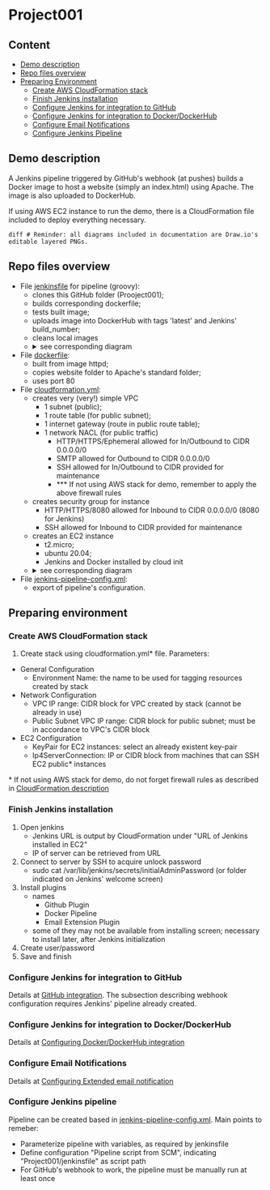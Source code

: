 # Project001

## Content

* [Demo description](#demo-description)
* [Repo files overview](#repo-files-overview)
* [Preparing Environment](#preparing-environment)
  * [Create AWS CloudFormation stack](#create-aws-cloudformation-stack)
  * [Finish Jenkins installation](#finish-jenkins-installation)
  * [Configure Jenkins for integration to GitHub](#configure-jenkins-for-integration-to-github)
  * [Configure Jenkins for integration to Docker/DockerHub](#configure-jenkins-for-integration-to-docker/dockerhub)
  * [Configure Email Notifications ](#configure-email-notifications)
  * [Configure Jenkins Pipeline](#configure-jenkins-pipeline)

## Demo description

A Jenkins pipeline triggered by GitHub's webhook (at pushes) builds a Docker image to host a website (simply an index.html) using Apache. The image is also uploaded to DockerHub.

If using AWS EC2 instance to run the demo, there is a CloudFormation file included to deploy everything necessary.

```diff # Reminder: all diagrams included in documentation are Draw.io's editable layered PNGs.```

## Repo files overview

* File [jenkinsfile](jenkinsfile) for pipeline (groovy):
  * clones this GitHub folder (Prooject001);
  * builds corresponding dockerfile;
  * tests built image;
  * uploads image into DockerHub with tags 'latest' and Jenkins' build_number;
  * cleans local images
  * <details><summary>see corresponding diagram</summary><img src="documents/jenkins-diagram.png"></details>
* File [dockerfile](dockerfile):
  * built from image httpd;
  * copies website folder to Apache's standard folder;
  * uses port 80
* File [cloudformation.yml](cloudformation.yml):
  * creates very (very!) simple VPC
    * 1 subnet (public);
    * 1 route table (for public subnet);
    * 1 internet gateway (route in public route table);
    * 1 network NACL (for public traffic) <a name="firewallrules"></a>
      * HTTP/HTTPS/Ephemeral allowed for In/Outbound to CIDR 0.0.0.0/0
      * SMTP allowed for Outbound to CIDR 0.0.0.0/0
	  * SSH allowed for In/Outbound to CIDR provided for maintenance
      * \*\*\* If not using AWS stack for demo, remember to apply the above firewall rules
  * creates security group for instance
    * HTTP/HTTPS/8080 allowed for Inbound to CIDR 0.0.0.0/0 (8080 for Jenkins)
	* SSH allowed for Inbound to CIDR provided for maintenance
  * creates an EC2 instance
    * t2.micro;
    * ubuntu 20.04;
    * Jenkins and Docker installed by cloud init
  * <details><summary>see corresponding diagram</summary><img src="documents/cloudformation-diagram.png"></details>
* File [jenkins-pipeline-config.xml](jenkins-pipeline-config.xml):
  * export of pipeline's configuration.

## Preparing environment

### Create AWS CloudFormation stack

1. Create stack using cloudformation.yml\* file. Parameters:
* General Configuration
  * Environment Name: the name to be used for tagging resources created by stack
* Network Configuration
  * VPC IP range: CIDR block for VPC created by stack (cannot be already in use)
  * Public Subnet VPC IP range: CIDR block for public subnet; must be in accordance to VPC's CIDR block
* EC2 Configuration
  * KeyPair for EC2 instances: select an already existent key-pair
  * Ip4ServerConnection: IP or CIDR block from machines that can SSH EC2 public\* instances

\* If not using AWS stack for demo, do not forget firewall rules as described in [CloudFormation description](#firewallrules)

### Finish Jenkins installation

1. Open jenkins
   * Jenkins URL is output by CloudFormation under "URL of Jenkins installed in EC2"
   * IP of server can be retrieved from URL
1. Connect to server by SSH to acquire unlock password
   * sudo cat /var/lib/jenkins/secrets/initialAdminPassword (or folder indicated on Jenkins' welcome screen)
1. Install plugins
   * names
     * Github Plugin
     * Docker Pipeline
     * Email Extension Plugin
   * some of they may not be available from installing screen; necessary to install later, after Jenkins initialization
1. Create user/password
1. Save and finish

### Configure Jenkins for integration to GitHub

Details at [GitHub integration](https://github.com/MariMendM/devops-sandbox/wiki/Jenkins#JenkinsGitHub). The subsection describing webhook configuration requires Jenkins' pipeline already created.

### Configure Jenkins for integration to Docker/DockerHub

Details at [Configuring Docker/DockerHub integration](https://github.com/MariMendM/devops-sandbox/wiki/Jenkins#JenkinsDocker)

### Configure Email Notifications

Details at [Configuring Extended email notification](https://github.com/MariMendM/devops-sandbox/wiki/Jenkins#JenkinsExtEmailNot)

### Configure Jenkins pipeline

Pipeline can be created based in [jenkins-pipeline-config.xml](jenkins-pipeline-config.xml). Main points to remeber:
* Parameterize pipeline with variables, as required by jenkinsfile
* Define configuration "Pipeline script from SCM", indicating "Project001/jenkinsfile" as script path
* For GitHub's webhook to work, the pipeline must be manually run at least once
